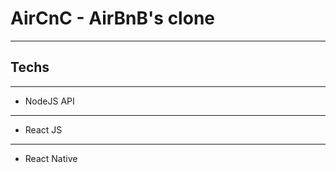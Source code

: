 # AirCnC - AirBnB's clone 
_______________
## Techs
------------
- NodeJS API
--------------
- React JS
-------------
- React Native
